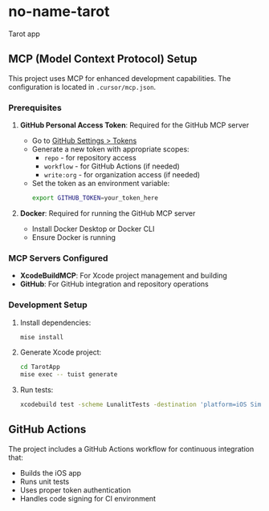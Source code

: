 # no-name-tarot
Tarot app

## MCP (Model Context Protocol) Setup

This project uses MCP for enhanced development capabilities. The configuration is located in `.cursor/mcp.json`.

### Prerequisites

1. **GitHub Personal Access Token**: Required for the GitHub MCP server
   - Go to [GitHub Settings > Tokens](https://github.com/settings/tokens)
   - Generate a new token with appropriate scopes:
     - `repo` - for repository access
     - `workflow` - for GitHub Actions (if needed)
     - `write:org` - for organization access (if needed)
   - Set the token as an environment variable:
     ```bash
     export GITHUB_TOKEN=your_token_here
     ```

2. **Docker**: Required for running the GitHub MCP server
   - Install Docker Desktop or Docker CLI
   - Ensure Docker is running

### MCP Servers Configured

- **XcodeBuildMCP**: For Xcode project management and building
- **GitHub**: For GitHub integration and repository operations

### Development Setup

1. Install dependencies:
   ```bash
   mise install
   ```

2. Generate Xcode project:
   ```bash
   cd TarotApp
   mise exec -- tuist generate
   ```

3. Run tests:
   ```bash
   xcodebuild test -scheme LunalitTests -destination 'platform=iOS Simulator,name=iPhone 15'
   ```

## GitHub Actions

The project includes a GitHub Actions workflow for continuous integration that:
- Builds the iOS app
- Runs unit tests
- Uses proper token authentication
- Handles code signing for CI environment
